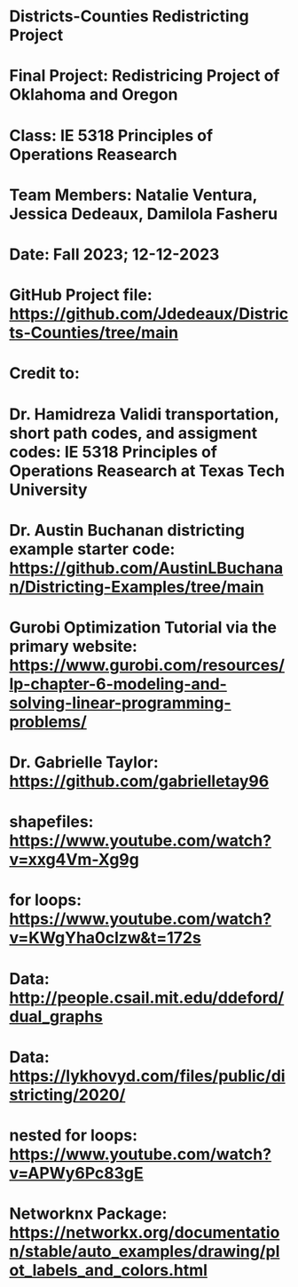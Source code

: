 # Districts-Counties Redistricting Project
# Final Project: Redistricing Project of Oklahoma and Oregon
# Class: IE 5318 Principles of Operations Reasearch
# Team Members: Natalie Ventura, Jessica Dedeaux, Damilola Fasheru
# Date: Fall 2023; 12-12-2023

# GitHub Project file: https://github.com/Jdedeaux/Districts-Counties/tree/main
# Credit to: 
#     Dr. Hamidreza Validi transportation, short path codes, and assigment codes: IE 5318 Principles of Operations Reasearch at Texas Tech University
#     Dr. Austin Buchanan districting example starter code: https://github.com/AustinLBuchanan/Districting-Examples/tree/main
#     Gurobi Optimization Tutorial via the primary website: https://www.gurobi.com/resources/lp-chapter-6-modeling-and-solving-linear-programming-problems/
#     Dr. Gabrielle Taylor: https://github.com/gabrielletay96
#     shapefiles: https://www.youtube.com/watch?v=xxg4Vm-Xg9g
#     for loops: https://www.youtube.com/watch?v=KWgYha0clzw&t=172s
#     Data: http://people.csail.mit.edu/ddeford/dual_graphs
#     Data: https://lykhovyd.com/files/public/districting/2020/
#     nested for loops: https://www.youtube.com/watch?v=APWy6Pc83gE
#     Networknx Package: https://networkx.org/documentation/stable/auto_examples/drawing/plot_labels_and_colors.html
